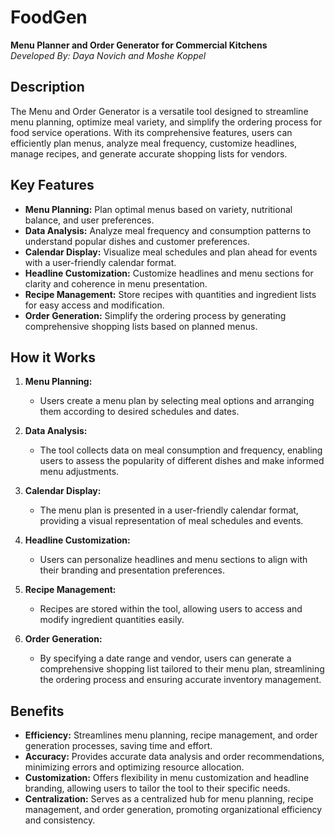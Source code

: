 # FoodGen

**Menu Planner and Order Generator for Commercial Kitchens**  
*Developed By: Daya Novich and Moshe Koppel*

## Description

The Menu and Order Generator is a versatile tool designed to streamline menu planning, optimize meal variety, and simplify the ordering process for food service operations. With its comprehensive features, users can efficiently plan menus, analyze meal frequency, customize headlines, manage recipes, and generate accurate shopping lists for vendors.

## Key Features

- **Menu Planning:** Plan optimal menus based on variety, nutritional balance, and user preferences.
- **Data Analysis:** Analyze meal frequency and consumption patterns to understand popular dishes and customer preferences.
- **Calendar Display:** Visualize meal schedules and plan ahead for events with a user-friendly calendar format.
- **Headline Customization:** Customize headlines and menu sections for clarity and coherence in menu presentation.
- **Recipe Management:** Store recipes with quantities and ingredient lists for easy access and modification.
- **Order Generation:** Simplify the ordering process by generating comprehensive shopping lists based on planned menus.

## How it Works

1. **Menu Planning:**
   - Users create a menu plan by selecting meal options and arranging them according to desired schedules and dates.
   
2. **Data Analysis:**
   - The tool collects data on meal consumption and frequency, enabling users to assess the popularity of different dishes and make informed menu adjustments.
   
3. **Calendar Display:**
   - The menu plan is presented in a user-friendly calendar format, providing a visual representation of meal schedules and events.
   
4. **Headline Customization:**
   - Users can personalize headlines and menu sections to align with their branding and presentation preferences.
   
5. **Recipe Management:**
   - Recipes are stored within the tool, allowing users to access and modify ingredient quantities easily.
   
6. **Order Generation:**
   - By specifying a date range and vendor, users can generate a comprehensive shopping list tailored to their menu plan, streamlining the ordering process and ensuring accurate inventory management.

## Benefits

- **Efficiency:** Streamlines menu planning, recipe management, and order generation processes, saving time and effort.
- **Accuracy:** Provides accurate data analysis and order recommendations, minimizing errors and optimizing resource allocation.
- **Customization:** Offers flexibility in menu customization and headline branding, allowing users to tailor the tool to their specific needs.
- **Centralization:** Serves as a centralized hub for menu planning, recipe management, and order generation, promoting organizational efficiency and consistency.

